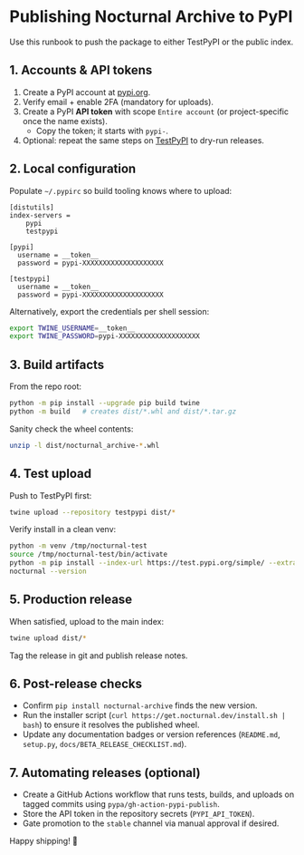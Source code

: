 # Publishing Nocturnal Archive to PyPI

Use this runbook to push the package to either TestPyPI or the public index.

## 1. Accounts & API tokens
1. Create a PyPI account at [pypi.org](https://pypi.org/account/register/).
2. Verify email + enable 2FA (mandatory for uploads).
3. Create a PyPI **API token** with scope `Entire account` (or project-specific once the name exists).
   - Copy the token; it starts with `pypi-`.
4. Optional: repeat the same steps on [TestPyPI](https://test.pypi.org/account/register/) to dry-run releases.

## 2. Local configuration
Populate `~/.pypirc` so build tooling knows where to upload:

```
[distutils]
index-servers =
    pypi
    testpypi

[pypi]
  username = __token__
  password = pypi-XXXXXXXXXXXXXXXXXXXX

[testpypi]
  username = __token__
  password = pypi-XXXXXXXXXXXXXXXXXXXX
```

Alternatively, export the credentials per shell session:

```bash
export TWINE_USERNAME=__token__
export TWINE_PASSWORD=pypi-XXXXXXXXXXXXXXXXXXXX
```

## 3. Build artifacts
From the repo root:

```bash
python -m pip install --upgrade pip build twine
python -m build   # creates dist/*.whl and dist/*.tar.gz
```

Sanity check the wheel contents:

```bash
unzip -l dist/nocturnal_archive-*.whl
```

## 4. Test upload
Push to TestPyPI first:

```bash
twine upload --repository testpypi dist/*
```

Verify install in a clean venv:

```bash
python -m venv /tmp/nocturnal-test
source /tmp/nocturnal-test/bin/activate
python -m pip install --index-url https://test.pypi.org/simple/ --extra-index-url https://pypi.org/simple nocturnal-archive
nocturnal --version
```

## 5. Production release
When satisfied, upload to the main index:

```bash
twine upload dist/*
```

Tag the release in git and publish release notes.

## 6. Post-release checks
- Confirm `pip install nocturnal-archive` finds the new version.
- Run the installer script (`curl https://get.nocturnal.dev/install.sh | bash`) to ensure it resolves the published wheel.
- Update any documentation badges or version references (`README.md`, `setup.py`, `docs/BETA_RELEASE_CHECKLIST.md`).

## 7. Automating releases (optional)
- Create a GitHub Actions workflow that runs tests, builds, and uploads on tagged commits using `pypa/gh-action-pypi-publish`.
- Store the API token in the repository secrets (`PYPI_API_TOKEN`).
- Gate promotion to the `stable` channel via manual approval if desired.

Happy shipping! 🦉
